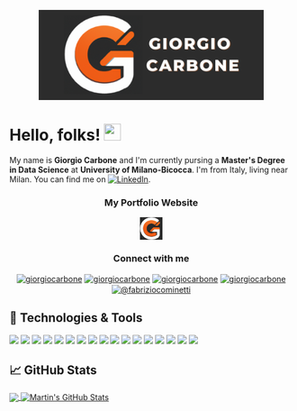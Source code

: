 <p align="center">
  <img src="https://raw.githubusercontent.com/giocoal/minimal-portfolio/main/images/LogoSecondaVersioneNoPortfolioCUT.png" width="400">
</p>

# Hello, folks! <img src="https://raw.githubusercontent.com/MartinHeinz/MartinHeinz/master/wave.gif" width="30px" height="30px" /> 

My name is **Giorgio Carbone** and I'm currently pursing a **Master's Degree in Data Science** at **University of Milano-Bicocca**. I'm from Italy, living near Milan. You can find me on [![LinkedIn][3.2]][3].


<h3 align="center">My Portfolio Website</h3>
<div align="center">
<a href="https://giocoal.github.io/minimal-portfolio/" target="blank"><img align="center" src="https://raw.githubusercontent.com/giocoal/giocoal/main/primaversione1.png" alt="giorgiocarbone" height="40" width="40" /></a>
</div>

<!-- altra icona portfolio: https://4vector.com/i/free-vector-internet-icon_101765_Internet_Icon.png -->
<!-- https://rahuldkjain.github.io/gh-profile-readme-generator/ -->
<h3 align="center">Connect with me</h3>
<div align="center">
<a href="https://github.com/giocoal" target="blank"><img align="center" src="https://raw.githubusercontent.com/rahuldkjain/github-profile-readme-generator/master/src/images/icons/Social/github.svg" alt="giorgiocarbone" height="30" width="40" /></a>
<a href="https://www.linkedin.com/in/giorgio-carbone-63154219b/" target="blank"><img align="center" src="https://raw.githubusercontent.com/rahuldkjain/github-profile-readme-generator/master/src/images/icons/Social/linked-in-alt.svg" alt="giorgiocarbone" height="30" width="40" /></a>
<a href="https://www.kaggle.com/giorgiocarbone" target="blank"><img align="center" src="https://raw.githubusercontent.com/rahuldkjain/github-profile-readme-generator/master/src/images/icons/Social/kaggle.svg" alt="giorgiocarbone" height="30" width="40" /></a>
<a href="https://public.tableau.com/app/profile/giorgio.carbone3907" target="blank"><img align="center" src="https://simpleicons.org/icons/tableau.svg" alt="giorgiocarbone" height="30" width="40" /></a>
<a href="	https://medium.com/@giorgiocarbone" target="blank"><img align="center" src="https://upload.wikimedia.org/wikipedia/commons/thumb/e/ec/Medium_logo_Monogram.svg/1200px-Medium_logo_Monogram.svg.png" alt="@fabriziocominetti" height="40" width="40" /></a>
</div>
</div>

## 🔧 Technologies & Tools
![](https://img.shields.io/badge/Code-Python-informational?style=flat&logo=python&logoColor=white&color=2bbc8a)
![](https://img.shields.io/badge/Code-R-informational?style=flat&logo=R&logoColor=white&color=2bbc8a)
![](https://img.shields.io/badge/Code-HTML-informational?style=flat&logo=HTML5&logoColor=white&color=2bbc8a)
![](https://img.shields.io/badge/Shell-Bash-informational?style=flat&logo=gnu-bash&logoColor=white&color=2bbc8a)
![](https://img.shields.io/badge/Lib-Pandas-informational?style=flat&logo=pandas&logoColor=white&color=2bbc8a)
![](https://img.shields.io/badge/Lib-Seaborn-informational?style=flat&logo=seaborn&logoColor=white&color=2bbc8a)
![](https://img.shields.io/badge/Lib-Beautiful_Soup-informational?style=flat&logo=seaborn&logoColor=white&color=2bbc8a)
![](https://img.shields.io/badge/Lib-Selenium-informational?style=flat&logo=selenium&logoColor=white&color=2bbc8a)
![](https://img.shields.io/badge/Editor-VS_Code-informational?style=flat&logo=visual-studio-code&logoColor=white&color=2bbc8a)
![](https://img.shields.io/badge/Editor-RStudio-informational?style=flat&logo=rstudio&logoColor=white&color=2bbc8a)
![](https://img.shields.io/badge/Notebook-Jupyter-informational?style=flat&logo=jupyter&logoColor=white&color=2bbc8a)
![](https://img.shields.io/badge/Tools-KNIME-informational?style=flat&color=2bbc8a)
![](https://img.shields.io/badge/Tools-Tableau-informational?style=flat&logo=tableau&logoColor=white&color=2bbc8a)
![](https://img.shields.io/badge/DB-mongodb-informational?style=flat&logo=mongodb&logoColor=white&color=2bbc8a)
![](https://img.shields.io/badge/DB-Neo4j-informational?style=flat&logo=neo4j&logoColor=white&color=2bbc8a)
![](https://img.shields.io/badge/DB-sqlite-informational?style=flat&logo=sqlite&logoColor=white&color=2bbc8a)
![](https://img.shields.io/badge/Static_Site_Generator-Jekyll-informational?style=flat&logo=jekyll&logoColor=white&color=2bbc8a)
  
## &#x1f4c8; GitHub Stats

<a href="https://github.com/giocoal/giocoal">
  <img align="center" src="https://github-readme-stats.vercel.app/api/top-langs/?username=giocoal&hide=java,tex&title_color=ffffff&text_color=c9cacc&icon_color=2bbc8a&bg_color=1d1f21&langs_count=5" />
</a>
<a href="https://github.com/giocoal/giocoal">
  <img align="center" src="https://github-readme-stats.vercel.app/api?username=giocoal&show_icons=true&line_height=40&count_private=true&title_color=ffffff&text_color=c9cacc&icon_color=2bbc8a&bg_color=1d1f21" alt="Martin's GitHub Stats" />
</a>

<!---
<a href="https://github.com/MartinHeinz/python-project-blueprint">
  <img align="center" src="https://github-readme-stats.vercel.app/api/pin/?username=MartinHeinz&repo=python-project-blueprint&title_color=ffffff&text_color=c9cacc&icon_color=2bbc8a&bg_color=1d1f21" />
</a>
<a href="https://github.com/MartinHeinz/go-project-blueprint">
  <img align="center" src="https://github-readme-stats.vercel.app/api/pin/?username=MartinHeinz&repo=go-project-blueprint&title_color=ffffff&text_color=c9cacc&icon_color=2bbc8a&bg_color=1d1f21" />
</a>
--->

<!-- links to social media icons -->

<!-- icons with padding -->

[1.1]: http://i.imgur.com/tXSoThF.png (portfolio icon with padding)
[2.1]: http://i.imgur.com/0o48UoR.png (github icon with padding)

<!-- icons without padding -->

[1.2]: http://i.imgur.com/wWzX9uB.png (twitter icon without padding)
[2.2]: http://i.imgur.com/9I6NRUm.png (github icon without padding)
[3.2]: https://raw.githubusercontent.com/MartinHeinz/MartinHeinz/master/linkedin-3-16.png (LinkedIn icon without padding)


<!-- links to your social media accounts -->

[1]: https://twitter.com/giocoal
[2]: https://github.com/giocoal
[3]: https://www.linkedin.com/in/giorgiocarbone/


<!-- Resources -->
<!-- Icons: https://simpleicons.org/ -->
<!-- GitHub Stats: https://github.com/anuraghazra/github-readme-stats -->
<!-- Emojis: https://emojipedia.org/emoji/ -->
<!-- HTML Emojis: https://www.fileformat.info/index.htm -->
<!-- Shields: https://shields.io/ -->
<!-- Awesome GitHub Profile README: https://github.com/abhisheknaiidu/awesome-github-profile-readme -->
